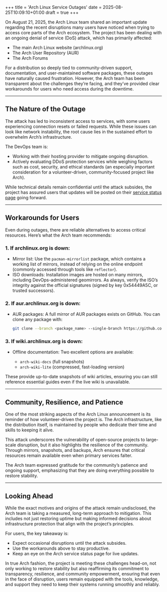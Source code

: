 +++
title = 'Arch Linux Service Outages'
date = 2025-08-25T10:09:10+01:00
draft = true
+++

On August 21, 2025, the Arch Linux team shared an important update regarding the recent disruptions many users have noticed when trying to access core parts of the Arch ecosystem. The project has been dealing with an ongoing denial of service (DoS) attack, which has primarily affected:

+ The main Arch Linux website (archlinux.org)
+ The Arch User Repository (AUR)
+ The Arch Forums

For a distribution so deeply tied to community-driven support, documentation, and user-maintained software packages, these outages have naturally caused frustration. However, the Arch team has been transparent about the challenges they’re facing, and they’ve provided clear workarounds for users who need access during the downtime.

---

## The Nature of the Outage

The attack has led to inconsistent access to services, with some users experiencing connection resets or failed requests. While these issues can look like network instability, the root cause lies in the sustained effort to overwhelm Arch’s infrastructure.

The DevOps team is:

* Working with their hosting provider to mitigate ongoing disruption.
* Actively evaluating DDoS protection services while weighing factors such as cost, security, and ethical standards (an especially important consideration for a volunteer-driven, community-focused project like Arch).

While technical details remain confidential until the attack subsides, the project has assured users that updates will be posted on their [service status page](https://status.archlinux.org/) going forward.

---

## Workarounds for Users

Even during outages, there are reliable alternatives to access critical resources. Here’s what the Arch team recommends:

### 1. If archlinux.org is down:

+ Mirror list: Use the `pacman-mirrorlist` package, which contains a working list of mirrors, instead of relying on the online endpoint (commonly accessed through tools like `reflector`).
+ ISO downloads: Installation images are hosted on many mirrors, including DevOps-administered geomirrors. As always, verify the ISO’s integrity against the official signatures (signed by key 0x54449A5C, or trusted successors).

### 2. If aur.archlinux.org is down:

+ AUR packages: A full mirror of AUR packages exists on GitHub. You can clone any package with:

  ```bash
  git clone --branch <package_name> --single-branch https://github.com/archlinux/aur.git <package_name>
  ```

### 3. If wiki.archlinux.org is down:

+ Offline documentation: Two excellent options are available:

  + `arch-wiki-docs` (full snapshots)
  + `arch-wiki-lite` (compressed, fast-loading version)

These provide up-to-date snapshots of wiki articles, ensuring you can still reference essential guides even if the live wiki is unavailable.

---

## Community, Resilience, and Patience

One of the most striking aspects of the Arch Linux announcement is its reminder of how volunteer-driven the project is. The Arch infrastructure, like the distribution itself, is maintained by people who dedicate their time and skills to keeping it alive.

This attack underscores the vulnerability of open-source projects to large-scale disruption, but it also highlights the resilience of the community. Through mirrors, snapshots, and backups, Arch ensures that critical resources remain available even when primary services falter.

The Arch team expressed gratitude for the community’s patience and ongoing support, emphasizing that they are doing everything possible to restore stability.

---

## Looking Ahead

While the exact motives and origins of the attack remain undisclosed, the Arch team is taking a measured, long-term approach to mitigation. This includes not just restoring uptime but making informed decisions about infrastructure protection that align with the project’s principles.

For users, the key takeaway is:

+ Expect occasional disruptions until the attack subsides.
+ Use the workarounds above to stay productive.
+ Keep an eye on the Arch service status page for live updates.

In true Arch fashion, the project is meeting these challenges head-on, not only working to restore stability but also reaffirming its commitment to transparency, resilience, and community empowerment, ensuring that even in the face of disruption, users remain equipped with the tools, knowledge, and support they need to keep their systems running smoothly and reliably.
